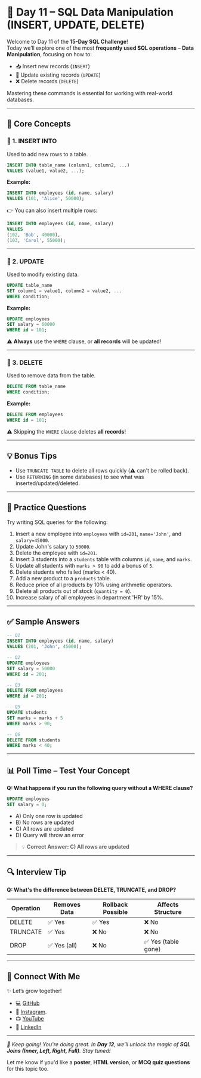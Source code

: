 # 📘 Day 11 – SQL Data Manipulation (INSERT, UPDATE, DELETE)

Welcome to Day 11 of the **15-Day SQL Challenge**!  
Today we’ll explore one of the most **frequently used SQL operations** – **Data Manipulation**, focusing on how to:

- 📥 Insert new records (`INSERT`)
- 🔁 Update existing records (`UPDATE`)
- ❌ Delete records (`DELETE`)

Mastering these commands is essential for working with real-world databases.

---

## 🧠 Core Concepts

### 🔹 1. INSERT INTO

Used to add new rows to a table.

```sql
INSERT INTO table_name (column1, column2, ...)
VALUES (value1, value2, ...);
````

**Example:**

```sql
INSERT INTO employees (id, name, salary)
VALUES (101, 'Alice', 50000);
```

👉 You can also insert multiple rows:

```sql
INSERT INTO employees (id, name, salary)
VALUES 
(102, 'Bob', 40000),
(103, 'Carol', 55000);
```

---

### 🔹 2. UPDATE

Used to modify existing data.

```sql
UPDATE table_name
SET column1 = value1, column2 = value2, ...
WHERE condition;
```

**Example:**

```sql
UPDATE employees
SET salary = 60000
WHERE id = 101;
```

⚠️ **Always** use the `WHERE` clause, or **all records** will be updated!

---

### 🔹 3. DELETE

Used to remove data from the table.

```sql
DELETE FROM table_name
WHERE condition;
```

**Example:**

```sql
DELETE FROM employees
WHERE id = 101;
```

⚠️ Skipping the `WHERE` clause deletes **all records**!

---

## 💡 Bonus Tips

* Use `TRUNCATE TABLE` to delete all rows quickly (⚠️ can't be rolled back).
* Use `RETURNING` (in some databases) to see what was inserted/updated/deleted.

---

## 📝 Practice Questions

Try writing SQL queries for the following:

1. Insert a new employee into `employees` with `id=201`, `name='John'`, and `salary=45000`.
2. Update John's salary to `50000`.
3. Delete the employee with `id=201`.
4. Insert 3 students into a `students` table with columns `id`, `name`, and `marks`.
5. Update all students with `marks > 90` to add a bonus of `5`.
6. Delete students who failed (marks < 40).
7. Add a new product to a `products` table.
8. Reduce price of all products by 10% using arithmetic operators.
9. Delete all products out of stock (`quantity = 0`).
10. Increase salary of all employees in department 'HR' by 15%.

---

## ✅ Sample Answers

```sql
-- Q1
INSERT INTO employees (id, name, salary)
VALUES (201, 'John', 45000);

-- Q2
UPDATE employees
SET salary = 50000
WHERE id = 201;

-- Q3
DELETE FROM employees
WHERE id = 201;

-- Q5
UPDATE students
SET marks = marks + 5
WHERE marks > 90;

-- Q6
DELETE FROM students
WHERE marks < 40;
```

---

## 📊 Poll Time – Test Your Concept

**Q: What happens if you run the following query without a WHERE clause?**

```sql
UPDATE employees
SET salary = 0;
```

* A) Only one row is updated
* B) No rows are updated
* C) All rows are updated
* D) Query will throw an error

> 💡 **Correct Answer: C) All rows are updated**

---

## 🔍 Interview Tip

**Q: What's the difference between DELETE, TRUNCATE, and DROP?**

| Operation | Removes Data | Rollback Possible | Affects Structure  |
| --------- | ------------ | ----------------- | ------------------ |
| DELETE    | ✅ Yes        | ✅ Yes             | ❌ No               |
| TRUNCATE  | ✅ Yes        | ❌ No              | ❌ No               |
| DROP      | ✅ Yes (all)  | ❌ No              | ✅ Yes (table gone) |

---

## 🔗 Connect With Me

✨ Let’s grow together!

* 💻 [GitHub](https://github.com/Shaiphali123/)
* 📸 [Instagram](https://www.instagram.com/shaiviconnect/).
* 📺 [YouTube](https://www.youtube.com/@shaiphali43)
* 💼 [LinkedIn](https://www.linkedin.com/company/107863493/admin/page-posts/published/)

---

*🚀 Keep going! You're doing great. In **Day 12**, we’ll unlock the magic of **SQL Joins (Inner, Left, Right, Full)**. Stay tuned!*



Let me know if you'd like a **poster**, **HTML version**, or **MCQ quiz questions** for this topic too.
```
